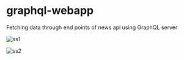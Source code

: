 # graphql-webapp

Fetching data through end points of news api using GraphQL server




![ss1](https://user-images.githubusercontent.com/49161209/70372366-dfe2cb00-1903-11ea-8777-dd7be6800d0e.png)

![ss2](https://user-images.githubusercontent.com/49161209/70372403-76af8780-1904-11ea-8938-246daf2dcafd.png)
